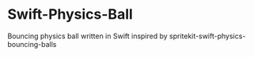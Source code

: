 Swift-Physics-Ball
==================

Bouncing physics ball written in Swift inspired by spritekit-swift-physics-bouncing-balls
